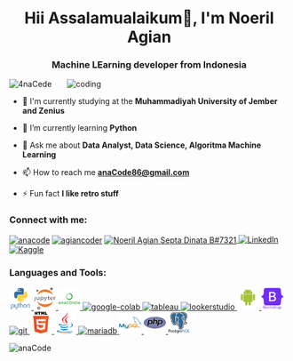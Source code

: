 <h1 align="center">Hii Assalamualaikum👋, I'm Noeril Agian</h1>
<h3 align="center">Machine LEarning developer from Indonesia</h3>
<img align="right" alt="coding" width="400" src="https://media.giphy.com/media/iPj5oRtJzQGxwzuCKV/giphy.gif" />

<p align="left"> <img src="https://komarev.com/ghpvc/?username=4naCode&label=Profile%20views&color=0e75b6&style=flat" alt="4naCede" /> </p>

- 🔭 I'm currently studying at the  **Muhammadiyah University of Jember and Zenius**

- 🌱 I’m currently learning **Python**

- 💬 Ask me about **Data Analyst, Data Science, Algoritma Machine Learning**

- 📫 How to reach me **anaCode86@gmail.com**

- ⚡ Fun fact **I like retro stuff**

<h3 align="left">Connect with me:</h3>
<p align="left">

<a href="https://instagram.com/anakcode" target="blank"><img align="center" src="https://raw.githubusercontent.com/rahuldkjain/github-profile-readme-generator/master/src/images/icons/Social/instagram.svg" alt="anacode" height="30" width="40" /></a>
<a href="https://www.youtube.com/channel/UCBvMoodOw4Yq9BG41j1DCzg" target="blank"><img align="center" src="https://raw.githubusercontent.com/rahuldkjain/github-profile-readme-generator/master/src/images/icons/Social/youtube.svg" alt="agiancoder" height="30" width="40" /></a>
<a href="https://discord.gg/Noeril Agian Septa Dinata B#7321" target="blank"><img align="center" src="https://raw.githubusercontent.com/rahuldkjain/github-profile-readme-generator/master/src/images/icons/Social/discord.svg" alt=" Noeril Agian Septa Dinata B#7321" height="30" width="40" />
<a href="https://www.linkedin.com/in/noeril-agian-septa-dinata/" target="_blank">
    <img src="https://terabitkomputer.com/wp-content/uploads/2020/04/logo-linkedin.png" alt="LinkedIn" height="30" width="40" />
  </a>
  <a href="https://www.kaggle.com/noerilagian" target="_blank">
    <img src="https://upload.wikimedia.org/wikipedia/commons/7/7c/Kaggle_logo.png" alt="Kaggle" height="30" width="40" />
  </a>
</p>

<h3 align="left">Languages and Tools:</h3>
<p align="left">
  <a href="https://www.python.org/" target="_blank" rel="noreferrer">
    <img src="https://raw.githubusercontent.com/devicons/devicon/master/icons/python/python-original-wordmark.svg" alt="python" width="40" height="40"/>
  </a>
  <a href="https://jupyter.org/" target="_blank" rel="noreferrer">
    <img src="https://raw.githubusercontent.com/devicons/devicon/master/icons/jupyter/jupyter-original-wordmark.svg" alt="jupyter" width="40" height="40"/>
  </a>
  <a href="https://www.anaconda.com/" target="_blank" rel="noreferrer">
    <img src="https://raw.githubusercontent.com/devicons/devicon/master/icons/anaconda/anaconda-original-wordmark.svg" alt="anaconda" width="40" height="40"/>
  </a>
<a href="https://colab.research.google.com/" target="_blank" rel="noreferrer">
    <img src="https://upload.wikimedia.org/wikipedia/commons/d/d0/Google_Colaboratory_SVG_Logo.svg" alt="google-colab" width="40" height="40"/> </a>
 <a href="https://www.tableau.com/" target="_blank" rel="noreferrer"> <img src="https://analyticstraininghub.com/wp-content/uploads/2020/10/icon-tableau.png" alt="tableau" width="40" height="40"/> </a>
  <a href="https://lookerstudio.google.com/" target="_blank" rel="noreferrer">
    <img src="https://www.marceldigital.com/media/0yncqj5k/looker-studio-logo-2.png?rmode=max&width=400&height=358" alt="lookerstudio" width="40" height="40"/>
  </a>
  <a href="https://developer.android.com" target="_blank" rel="noreferrer"> <img src="https://raw.githubusercontent.com/devicons/devicon/master/icons/android/android-original-wordmark.svg" alt="android" width="40" height="40"/> </a> <a href="https://getbootstrap.com" target="_blank" rel="noreferrer"> <img src="https://raw.githubusercontent.com/devicons/devicon/master/icons/bootstrap/bootstrap-plain-wordmark.svg" alt="bootstrap" width="40" height="40"/> </a> <a href="https://git-scm.com/" target="_blank" rel="noreferrer"> <img src="https://www.vectorlogo.zone/logos/git-scm/git-scm-icon.svg" alt="git" width="40" height="40"/> </a> <a href="https://www.w3.org/html/" target="_blank" rel="noreferrer"> <img src="https://raw.githubusercontent.com/devicons/devicon/master/icons/html5/html5-original-wordmark.svg" alt="html5" width="40" height="40"/> </a> <a href="https://www.java.com" target="_blank" rel="noreferrer"> <img src="https://raw.githubusercontent.com/devicons/devicon/master/icons/java/java-original.svg" alt="java" width="40" height="40"/> </a> <a href="https://developer.mozilla.org/en-US/docs/Web/JavaScript" target="_blank" rel="noreferrer"> <img src="https://www.vectorlogo.zone/logos/mariadb/mariadb-icon.svg" alt="mariadb" width="40" height="40"/> </a> <a href="https://www.mysql.com/" target="_blank" rel="noreferrer"> <img src="https://raw.githubusercontent.com/devicons/devicon/master/icons/mysql/mysql-original-wordmark.svg" alt="mysql" width="40" height="40"/> </a> <a href="https://www.php.net" target="_blank" rel="noreferrer"> <img src="https://raw.githubusercontent.com/devicons/devicon/master/icons/php/php-original.svg" alt="php" width="40" height="40"/> </a> <a href="https://www.postgresql.org" target="_blank" rel="noreferrer"> <img src="https://raw.githubusercontent.com/devicons/devicon/master/icons/postgresql/postgresql-original-wordmark.svg" alt="postgresql" width="40" height="40"/> </a>

  <!-- Add other icons as needed -->
</p>
<p>
  <img align="left" src="https://github-readme-stats.vercel.app/api/top-langs?username=anaCode&show_icons=true&locale=en&layout=compact" alt="anaCode" />
</p>

<!--<p>&nbsp;<img align="center" src="https://github-readme-stats.vercel.app/api?username=anaCode&show_icons=true&locale=en" alt="anaCode" /></p>

<p><img align="center" src="https://github-readme-streak-stats.herokuapp.com/?user=anaCode&" alt="anaCode" /></p>
